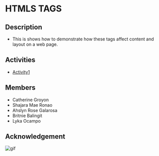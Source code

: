 # HTMLS TAGS

## Description
- This is shows how to demonstrate how these tags affect content and layout on a web page.
## Activities
* [Activity1](https://github.com/Britniebalingit/LaboratoryActivity1/blob/main/activity1.html)
## Members
* Catherine Groyon
* Shajara Mae Ronao
* Ahslyn Rose Galarosa
* Britnie Balingit
* Lyka Ocampo
## Acknowledgement
![gif](https://gifdb.com/images/high/you-are-the-princess-animated-text-pink-tiara-rp4d1havt3s3uroi.webp)

